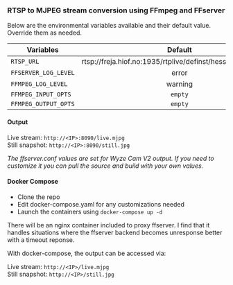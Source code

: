 ### RTSP to MJPEG stream conversion using FFmpeg and FFserver

Below are the environmental variables available and their default value. Override them as needed.

| Variables            | Default                                                      |
|----------------------|:------------------------------------------------------------:|
| `RTSP_URL`           | rtsp://freja.hiof.no:1935/rtplive/definst/hessdalen03.stream |
| `FFSERVER_LOG_LEVEL` | error                                                        |
| `FFMPEG_LOG_LEVEL`   | warning                                                      |
| `FFMPEG_INPUT_OPTS`  | `empty`                                                        |
| `FFMPEG_OUTPUT_OPTS` | `empty`                                                        |


#### Output

Live stream: `http://<IP>:8090/live.mjpg`  
Still snapshot: `http://<IP>:8090/still.jpg`


*The ffserver.conf values are set for Wyze Cam V2 output. If you need to customize it you can pull the source and build with your own values.*


#### Docker Compose

- Clone the repo
- Edit docker-compose.yaml for any customizations needed
- Launch the containers using `docker-compose up -d`

There will be an nginx container included to proxy ffserver. I find that it handles situations where the ffserver backend becomes unresponse better with a timeout reponse.

With docker-compose, the output can be accessed via:

Live stream: `http://<IP>/live.mjpg`   
Still snapshot: `http://<IP>/still.jpg`   
